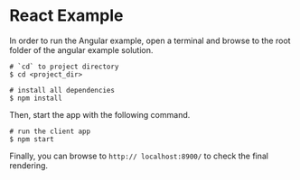 # React Example

In order to run the Angular example, open a terminal and browse to the root folder of the angular example solution.

```
# `cd` to project directory
$ cd <project_dir>

# install all dependencies
$ npm install
```

Then, start the app with the following command.

```
# run the client app
$ npm start
```

Finally, you can browse to `http:// localhost:8900/` to check the final rendering.
